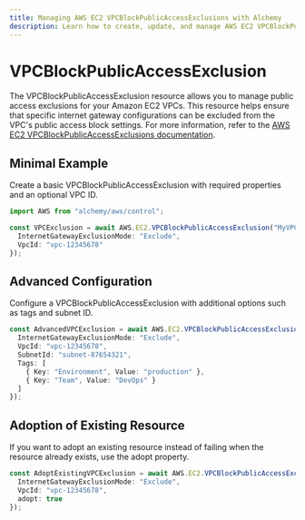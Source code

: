 ```yaml
---
title: Managing AWS EC2 VPCBlockPublicAccessExclusions with Alchemy
description: Learn how to create, update, and manage AWS EC2 VPCBlockPublicAccessExclusions using Alchemy Cloud Control.
---
```


# VPCBlockPublicAccessExclusion

The VPCBlockPublicAccessExclusion resource allows you to manage public access exclusions for your Amazon EC2 VPCs. This resource helps ensure that specific internet gateway configurations can be excluded from the VPC's public access block settings. For more information, refer to the [AWS EC2 VPCBlockPublicAccessExclusions documentation](https://docs.aws.amazon.com/ec2/latest/userguide/).

## Minimal Example

Create a basic VPCBlockPublicAccessExclusion with required properties and an optional VPC ID.

```ts
import AWS from "alchemy/aws/control";

const VPCExclusion = await AWS.EC2.VPCBlockPublicAccessExclusion("MyVPCExclusion", {
  InternetGatewayExclusionMode: "Exclude",
  VpcId: "vpc-12345678"
});
```

## Advanced Configuration

Configure a VPCBlockPublicAccessExclusion with additional options such as tags and subnet ID.

```ts
const AdvancedVPCExclusion = await AWS.EC2.VPCBlockPublicAccessExclusion("AdvancedVPCExclusion", {
  InternetGatewayExclusionMode: "Exclude",
  VpcId: "vpc-12345678",
  SubnetId: "subnet-87654321",
  Tags: [
    { Key: "Environment", Value: "production" },
    { Key: "Team", Value: "DevOps" }
  ]
});
```

## Adoption of Existing Resource

If you want to adopt an existing resource instead of failing when the resource already exists, use the adopt property.

```ts
const AdoptExistingVPCExclusion = await AWS.EC2.VPCBlockPublicAccessExclusion("AdoptExistingVPCExclusion", {
  InternetGatewayExclusionMode: "Exclude",
  VpcId: "vpc-12345678",
  adopt: true
});
```